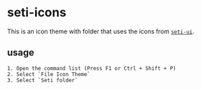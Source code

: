 # seti-icons

This is an icon theme with folder that uses the icons from [`seti-ui`](https://github.com/jesseweed/seti-ui).

## usage 

    1. Open the command list (Press F1 or Ctrl + Shift + P)
    2. Select `File Icon Theme`
    3. Select `Seti folder`


